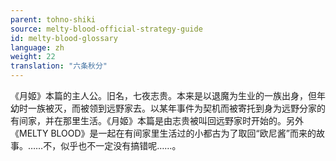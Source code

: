 ```yaml
---
parent: tohno-shiki
source: melty-blood-official-strategy-guide
id: melty-blood-glossary
language: zh
weight: 22
translation: "六条秋分"
---
```


《月姬》本篇的主人公。旧名，七夜志贵。本来是以退魔为生业的一族出身，但年幼时一族被灭，而被领到远野家去。以某年事件为契机而被寄托到身为远野分家的有间家，并在那里生活。《月姬》本篇是由志贵被叫回远野家时开始的。另外《MELTY BLOOD》是一起在有间家里生活过的小都古为了取回“欧尼酱”而来的故事。……不，似乎也不一定没有搞错呢……。
